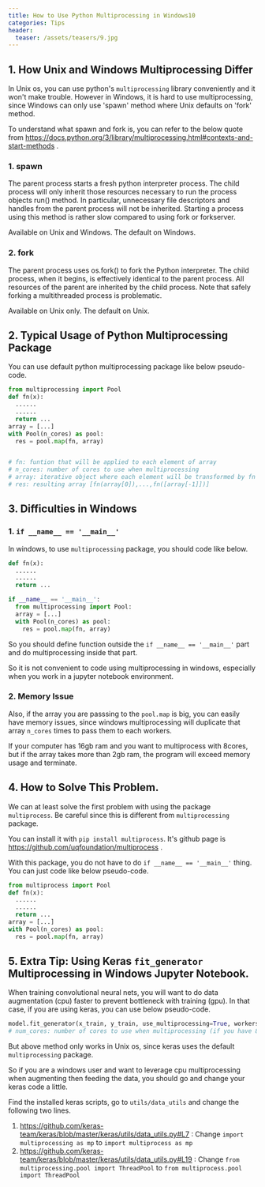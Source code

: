 ```yaml
---
title: How to Use Python Multiprocessing in Windows10
categories: Tips
header:
  teaser: /assets/teasers/9.jpg
---
```


## 1. How Unix and Windows Multiprocessing Differ

In Unix os, you can use python's `multiprocessing` library conveniently and it won't make trouble. However in Windows, it is hard to use multiprocessing, since Windows can only use 'spawn' method where Unix defaults on 'fork' method.

To understand what spawn and fork is, you can refer to the below quote from https://docs.python.org/3/library/multiprocessing.html#contexts-and-start-methods .

### 1. spawn
The parent process starts a fresh python interpreter process. The child process will only inherit those resources necessary to run the process objects run() method. In particular, unnecessary file descriptors and handles from the parent process will not be inherited. Starting a process using this method is rather slow compared to using fork or forkserver.

Available on Unix and Windows. The default on Windows.

### 2. fork
The parent process uses os.fork() to fork the Python interpreter. The child process, when it begins, is effectively identical to the parent process. All resources of the parent are inherited by the child process. Note that safely forking a multithreaded process is problematic.

Available on Unix only. The default on Unix.

## 2. Typical Usage of Python Multiprocessing Package

You can use default python multiprocessing package like below pseudo-code.

```python
from multiprocessing import Pool
def fn(x):
  ......
  ......
  return ...
array = [...]
with Pool(n_cores) as pool:
  res = pool.map(fn, array)


# fn: funtion that will be applied to each element of array
# n_cores: number of cores to use when multiprocessing
# array: iterative object where each element will be transformed by fn
# res: resulting array [fn(array[0]),...,fn([array[-1]])]
```

## 3. Difficulties in Windows

### 1. `if __name__ == '__main__'`

In windows, to use `multiprocessing` package, you should code like below.

```python
def fn(x):
  ......
  ......
  return ...

if __name__ == '__main__':
  from multiprocessing import Pool:
  array = [...]
  with Pool(n_cores) as pool:
    res = pool.map(fn, array)
```

So you should define function outside the `if __name__ == '__main__'` part and do multiprocessing inside that part.

So it is not convenient to code using multiprocessing in windows, especially when you work in a jupyter notebook environment.

### 2. Memory Issue

Also, if the array you are passsing to the `pool.map` is big, you can easily have memory issues, since windows multiprocessing will duplicate that array `n_cores` times to pass them to each workers.

If your computer has 16gb ram and you want to multiprocess with 8cores, but if the array takes more than 2gb ram, the program will exceed memory usage and terminate.


## 4. How to Solve This Problem.

We can at least solve the first problem with using the package `multiprocess`. Be careful since this is different from `multiprocessing` package.

You can install it with `pip install multiprocess`. It's github page is https://github.com/uqfoundation/multiprocess .

With this package, you do not have to do `if __name__ == '__main__'` thing. You can just code like below pseudo-code.

```python
from multiprocess import Pool
def fn(x):
  ......
  ......
  return ...
array = [...]
with Pool(n_cores) as pool:
  res = pool.map(fn, array)
```

## 5. Extra Tip: Using Keras `fit_generator` Multiprocessing in Windows Jupyter Notebook.

When training convolutional neural nets, you will want to do data augmentation (cpu) faster to prevent bottleneck with training (gpu). In that case, if you are using keras, you can use below pseudo-code.

```python
model.fit_generator(x_train, y_train, use_multiprocessing=True, workers=num_cores)
# num_cores: number of cores to use when multiprocessing (if you have 8core 16thread cpu, I would recommend num_cores=8 or 7)
```

But above method only works in Unix os, since keras uses the default `multiprocessing` package.

So if you are a windows user and want to leverage cpu multiprocessing when augmenting then feeding the data, you should go and change your keras code a little.

Find the installed keras scripts, go to `utils/data_utils` and change the following two lines.

1. https://github.com/keras-team/keras/blob/master/keras/utils/data_utils.py#L7 : Change `import multiprocessing as mp` to `import multiprocess as mp`
2. https://github.com/keras-team/keras/blob/master/keras/utils/data_utils.py#L19 : Change `from multiprocessing.pool import ThreadPool` to `from multiprocess.pool import ThreadPool`
